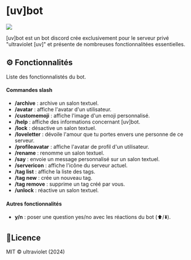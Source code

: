 # [uv]bot 

![](https://dxnuv.github.io/uv-bot/images/uvpng-180x.png)

[uv]bot est un bot discord crée exclusivement pour le serveur privé "ultraviolet [uv]" et présente de nombreuses fonctionnalitées essentielles.



## ⚙️ Fonctionnalités
Liste des fonctionnalistés du bot.
#### Commandes slash
- **/archive** : archive un salon textuel.
- **/avatar** : affiche l'avatar d'un utilisateur.
- **/customemoji** : affiche l'image d'un emoji personnalisé.
- **/help** : affiche des informations concernant [uv]bot.
- **/lock** : désactive un salon textuel.
- **/loveletter** : dévoile l'amour que tu portes envers une personne de ce serveur.
- **/profileavatar** : affiche l'avatar de profil d'un utilisateur.
- **/rename** : renomme un salon textuel.
- **/say** : envoie un message personnalisé sur un salon textuel.
- **/servericon** : affiche l'icône du serveur actuel.
- **/tag list** : affiche la liste des tags.
- **/tag new** : crée un nouveau tag.
- **/tag remove** : supprime un tag créé par vous.
- **/unlock** : réactive un salon textuel.
#### Autres fonctionnalités
- **y/n** : poser une question yes/no avec les réactions du bot (⬆️/⬇️).
## 📝Licence
  MIT © ultraviolet (2024)
